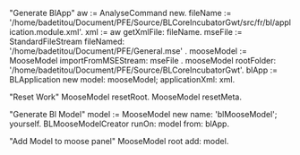 "Generate BlApp"
aw := AnalyseCommand new.
fileName := '/home/badetitou/Document/PFE/Source/BLCoreIncubatorGwt/src/fr/bl/application.module.xml'.
xml := aw getXmlFile: fileName.
mseFile := StandardFileStream fileNamed:  '/home/badetitou/Document/PFE/General.mse' .
mooseModel := MooseModel importFromMSEStream: mseFile .
mooseModel rootFolder: '/home/badetitou/Document/PFE/Source/BLCoreIncubatorGwt'.
blApp := BLApplication new model: mooseModel; applicationXml: xml.


"Reset Work"
MooseModel resetRoot.
MooseModel resetMeta.

"Generate Bl Model"
model := MooseModel new name: 'blMooseModel'; yourself.
BLMooseModelCreator runOn: model from: blApp.

"Add Model to moose panel"
MooseModel root add: model.
